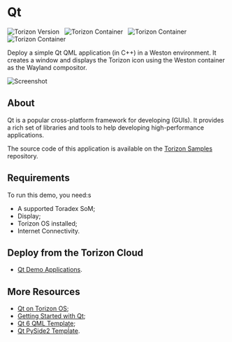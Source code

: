 # Qt #

![Torizon Version](https://img.shields.io/badge/Torizon_OS-6.8.1-blue?logo=torizon)
&nbsp;
![Torizon Container](https://img.shields.io/badge//lucastor/cppqml--template-3.2.0-blue?logo=docker)
&nbsp;
![Torizon Container](https://img.shields.io/badge//lucastor/cppqml--template--vivante-3.2.0-blue?logo=docker)
&nbsp;
![Torizon Container](https://img.shields.io/badge//lucastor/cppqml--template--am62-3.2.0-blue?logo=docker)

Deploy a simple Qt QML application (in C++) in a Weston environment. It creates a window and displays the Torizon icon using the Weston container as the Wayland compositor.

![Screenshot](https://docs1.toradex.com/116544-demogalleryqt.png?v=1)

## About

Qt is a popular cross-platform framework for developing (GUIs). It provides a rich set of libraries and tools to help developing high-performance applications.

The source code of this application is available on the [Torizon Samples](https://github.com/toradex/vscode-torizon-templates/tree/dev/cppQML) repository.

## Requirements
To run this demo, you need:s

- A supported Toradex SoM;
- Display;
- Torizon OS installed;
- Internet Connectivity.


## Deploy from the Torizon Cloud

- [Qt Demo Applications](https://www.torizon.io/qt-demo-applications).

## More Resources

- [Qt on Torizon OS](https://developer.toradex.com/torizon/6/application-development/use-cases/gui/qt-on-torizon-os);
- [Getting Started with Qt](https://developer.toradex.com/linux-bsp/6/application-development/gui/getting-started-with-qt/);
- [Qt 6 QML Template](https://github.com/torizon/vscode-torizon-templates/blob/dev/cppQML/.doc/README.md);
- [Qt PySide2 Tempĺate](https://github.com/torizon/vscode-torizon-templates/tree/bookworm/python3Pyside2QML/.doc).


